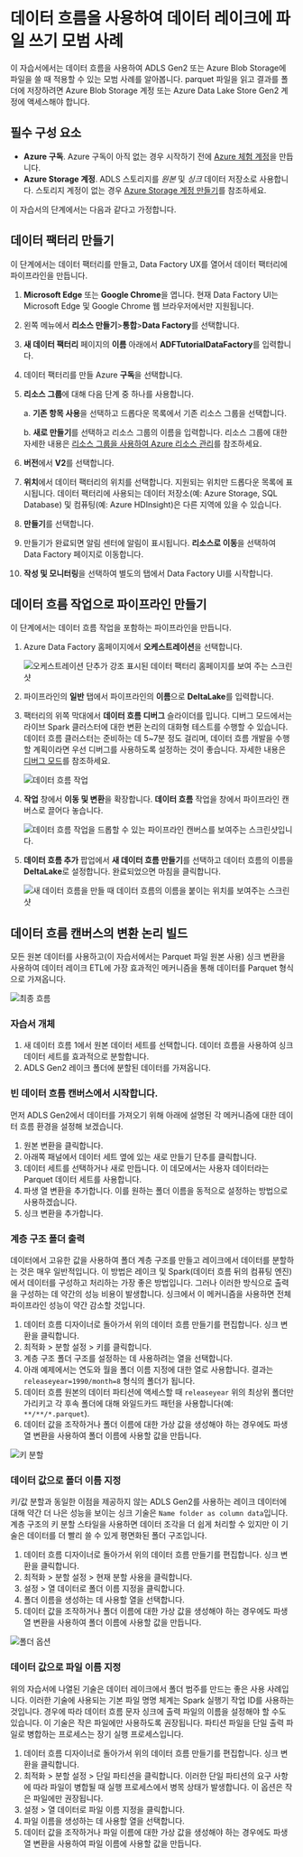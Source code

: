 # 데이터 흐름을 사용하여 데이터 레이크에 파일 쓰기 모범 사례

이 자습서에서는 데이터 흐름을 사용하여 ADLS Gen2 또는 Azure Blob Storage에 파일을 쓸 때 적용할 수 있는 모범 사례를 알아봅니다. parquet 파일을 읽고 결과를 폴더에 저장하려면 Azure Blob Storage 계정 또는 Azure Data Lake Store Gen2 계정에 액세스해야 합니다.

## 필수 구성 요소

- **Azure 구독**. Azure 구독이 아직 없는 경우 시작하기 전에 [Azure 체험 계정](https://azure.microsoft.com/free/)을 만듭니다.
- **Azure Storage 계정**. ADLS 스토리지를 *원본* 및 *싱크* 데이터 저장소로 사용합니다. 스토리지 계정이 없는 경우 [Azure Storage 계정 만들기](https://learn.microsoft.com/ko-kr/azure/storage/common/storage-account-create)를 참조하세요.

이 자습서의 단계에서는 다음과 같다고 가정합니다.

## 데이터 팩터리 만들기

이 단계에서는 데이터 팩터리를 만들고, Data Factory UX를 열어서 데이터 팩터리에 파이프라인을 만듭니다.

1. **Microsoft Edge** 또는 **Google Chrome**을 엽니다. 현재 Data Factory UI는 Microsoft Edge 및 Google Chrome 웹 브라우저에서만 지원됩니다.

2. 왼쪽 메뉴에서 **리소스 만들기**>**통합**>**Data Factory**를 선택합니다.

3. **새 데이터 팩터리** 페이지의 **이름** 아래에서 **ADFTutorialDataFactory**를 입력합니다.

4. 데이터 팩터리를 만들 Azure **구독**을 선택합니다.

5. **리소스 그룹**에 대해 다음 단계 중 하나를 사용합니다.

   a. **기존 항목 사용**을 선택하고 드롭다운 목록에서 기존 리소스 그룹을 선택합니다.

   b. **새로 만들기**를 선택하고 리소스 그룹의 이름을 입력합니다. 리소스 그룹에 대한 자세한 내용은 [리소스 그룹을 사용하여 Azure 리소스 관리](https://learn.microsoft.com/ko-kr/azure/azure-resource-manager/management/overview)를 참조하세요.

6. **버전**에서 **V2**를 선택합니다.

7. **위치**에서 데이터 팩터리의 위치를 선택합니다. 지원되는 위치만 드롭다운 목록에 표시됩니다. 데이터 팩터리에 사용되는 데이터 저장소(예: Azure Storage, SQL Database) 및 컴퓨팅(예: Azure HDInsight)은 다른 지역에 있을 수 있습니다.

8. **만들기**를 선택합니다.

9. 만들기가 완료되면 알림 센터에 알림이 표시됩니다. **리소스로 이동**을 선택하여 Data Factory 페이지로 이동합니다.

10. **작성 및 모니터링**을 선택하여 별도의 탭에서 Data Factory UI를 시작합니다.

## 데이터 흐름 작업으로 파이프라인 만들기

이 단계에서는 데이터 흐름 작업을 포함하는 파이프라인을 만듭니다.

1. Azure Data Factory 홈페이지에서 **오케스트레이션**을 선택합니다.

   ![오케스트레이션 단추가 강조 표시된 데이터 팩터리 홈페이지를 보여 주는 스크린샷](https://learn.microsoft.com/ko-kr/azure/data-factory/media/tutorial-data-flow/orchestrate.png)

2. 파이프라인의 **일반** 탭에서 파이프라인의 **이름**으로 **DeltaLake**를 입력합니다.

3. 팩터리의 위쪽 막대에서 **데이터 흐름 디버그** 슬라이더를 밉니다. 디버그 모드에서는 라이브 Spark 클러스터에 대한 변환 논리의 대화형 테스트를 수행할 수 있습니다. 데이터 흐름 클러스터는 준비하는 데 5~7분 정도 걸리며, 데이터 흐름 개발을 수행할 계획이라면 우선 디버그를 사용하도록 설정하는 것이 좋습니다. 자세한 내용은 [디버그 모드](https://learn.microsoft.com/ko-kr/azure/data-factory/concepts-data-flow-debug-mode)를 참조하세요.

   ![데이터 흐름 작업](https://learn.microsoft.com/ko-kr/azure/data-factory/media/tutorial-data-flow/dataflow1.png)

4. **작업** 창에서 **이동 및 변환**을 확장합니다. **데이터 흐름** 작업을 창에서 파이프라인 캔버스로 끌어다 놓습니다.

   ![데이터 흐름 작업을 드롭할 수 있는 파이프라인 캔버스를 보여주는 스크린샷입니다.](https://learn.microsoft.com/ko-kr/azure/data-factory/media/tutorial-data-flow/activity1.png)

5. **데이터 흐름 추가** 팝업에서 **새 데이터 흐름 만들기**를 선택하고 데이터 흐름의 이름을 **DeltaLake**로 설정합니다. 완료되었으면 마침을 클릭합니다.

   ![새 데이터 흐름을 만들 때 데이터 흐름의 이름을 붙이는 위치를 보여주는 스크린샷](https://learn.microsoft.com/ko-kr/azure/data-factory/media/tutorial-data-flow/activity2.png)

## 데이터 흐름 캔버스의 변환 논리 빌드

모든 원본 데이터를 사용하고(이 자습서에서는 Parquet 파일 원본 사용) 싱크 변환을 사용하여 데이터 레이크 ETL에 가장 효과적인 메커니즘을 통해 데이터를 Parquet 형식으로 가져옵니다.

![최종 흐름](https://learn.microsoft.com/ko-kr/azure/data-factory/media/data-flow/parts-final.png)

### 자습서 개체

1. 새 데이터 흐름 1에서 원본 데이터 세트를 선택합니다. 데이터 흐름을 사용하여 싱크 데이터 세트를 효과적으로 분할합니다.
2. ADLS Gen2 레이크 폴더에 분할된 데이터를 가져옵니다.

### 빈 데이터 흐름 캔버스에서 시작합니다.

먼저 ADLS Gen2에서 데이터를 가져오기 위해 아래에 설명된 각 메커니즘에 대한 데이터 흐름 환경을 설정해 보겠습니다.

1. 원본 변환을 클릭합니다.
2. 아래쪽 패널에서 데이터 세트 옆에 있는 새로 만들기 단추를 클릭합니다.
3. 데이터 세트를 선택하거나 새로 만듭니다. 이 데모에서는 사용자 데이터라는 Parquet 데이터 세트를 사용합니다.
4. 파생 열 변환을 추가합니다. 이를 원하는 폴더 이름을 동적으로 설정하는 방법으로 사용하겠습니다.
5. 싱크 변환을 추가합니다.

### 계층 구조 폴더 출력

데이터에서 고유한 값을 사용하여 폴더 계층 구조를 만들고 레이크에서 데이터를 분할하는 것은 매우 일반적입니다. 이 방법은 레이크 및 Spark(데이터 흐름 뒤의 컴퓨팅 엔진)에서 데이터를 구성하고 처리하는 가장 좋은 방법입니다. 그러나 이러한 방식으로 출력을 구성하는 데 약간의 성능 비용이 발생합니다. 싱크에서 이 메커니즘을 사용하면 전체 파이프라인 성능이 약간 감소할 것입니다.

1. 데이터 흐름 디자이너로 돌아가서 위의 데이터 흐름 만들기를 편집합니다. 싱크 변환을 클릭합니다.
2. 최적화 > 분할 설정 > 키를 클릭합니다.
3. 계층 구조 폴더 구조를 설정하는 데 사용하려는 열을 선택합니다.
4. 아래 예제에서는 연도와 월을 폴더 이름 지정에 대한 열로 사용합니다. 결과는 `releaseyear=1990/month=8` 형식의 폴더가 됩니다.
5. 데이터 흐름 원본의 데이터 파티션에 액세스할 때 `releaseyear` 위의 최상위 폴더만 가리키고 각 후속 폴더에 대해 와일드카드 패턴을 사용합니다(예: `**/**/*.parquet`).
6. 데이터 값을 조작하거나 폴더 이름에 대한 가상 값을 생성해야 하는 경우에도 파생 열 변환을 사용하여 폴더 이름에 사용할 값을 만듭니다.

![키 분할](https://learn.microsoft.com/ko-kr/azure/data-factory/media/data-flow/key-parts.png)

### 데이터 값으로 폴더 이름 지정

키/값 분할과 동일한 이점을 제공하지 않는 ADLS Gen2를 사용하는 레이크 데이터에 대해 약간 더 나은 성능을 보이는 싱크 기술은 `Name folder as column data`입니다. 계층 구조의 키 분할 스타일을 사용하면 데이터 조각을 더 쉽게 처리할 수 있지만 이 기술은 데이터를 더 빨리 쓸 수 있게 평면화된 폴더 구조입니다.

1. 데이터 흐름 디자이너로 돌아가서 위의 데이터 흐름 만들기를 편집합니다. 싱크 변환을 클릭합니다.
2. 최적화 > 분할 설정 > 현재 분할 사용을 클릭합니다.
3. 설정 > 열 데이터로 폴더 이름 지정을 클릭합니다.
4. 폴더 이름을 생성하는 데 사용할 열을 선택합니다.
5. 데이터 값을 조작하거나 폴더 이름에 대한 가상 값을 생성해야 하는 경우에도 파생 열 변환을 사용하여 폴더 이름에 사용할 값을 만듭니다.

![폴더 옵션](https://learn.microsoft.com/ko-kr/azure/data-factory/media/data-flow/folders.png)

### 데이터 값으로 파일 이름 지정

위의 자습서에 나열된 기술은 데이터 레이크에서 폴더 범주를 만드는 좋은 사용 사례입니다. 이러한 기술에 사용되는 기본 파일 명명 체계는 Spark 실행기 작업 ID를 사용하는 것입니다. 경우에 따라 데이터 흐름 문자 싱크에 출력 파일의 이름을 설정해야 할 수도 있습니다. 이 기술은 작은 파일에만 사용하도록 권장됩니다. 파티션 파일을 단일 출력 파일로 병합하는 프로세스는 장기 실행 프로세스입니다.

1. 데이터 흐름 디자이너로 돌아가서 위의 데이터 흐름 만들기를 편집합니다. 싱크 변환을 클릭합니다.
2. 최적화 > 분할 설정 > 단일 파티션을 클릭합니다. 이러한 단일 파티션의 요구 사항에 따라 파일이 병합될 때 실행 프로세스에서 병목 상태가 발생합니다. 이 옵션은 작은 파일에만 권장됩니다.
3. 설정 > 열 데이터로 파일 이름 지정을 클릭합니다.
4. 파일 이름을 생성하는 데 사용할 열을 선택합니다.
5. 데이터 값을 조작하거나 파일 이름에 대한 가상 값을 생성해야 하는 경우에도 파생 열 변환을 사용하여 파일 이름에 사용할 값을 만듭니다.